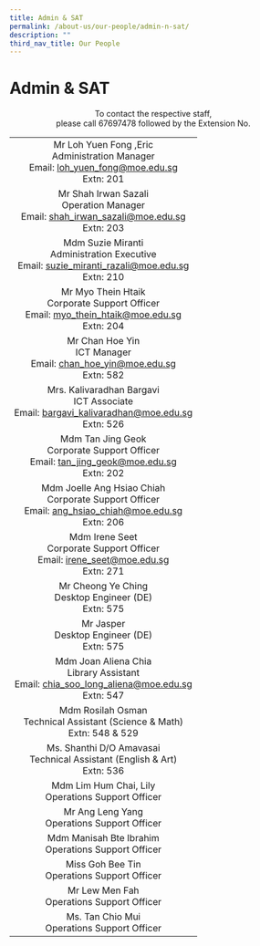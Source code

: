```yaml
---
title: Admin & SAT
permalink: /about-us/our-people/admin-n-sat/
description: ""
third_nav_title: Our People
---
```

# Admin &amp; SAT

<center>To contact the respective staff,<br>please call 67697478 followed by the Extension No.</center>

| |
|:---:|
| Mr Loh Yuen Fong ,Eric<br>Administration Manager<br>Email: [loh_yuen_fong@moe.edu.sg](mailto:loh_yuen_fong@moe.edu.sg)<br>Extn: 201 |
| Mr Shah Irwan Sazali<br>Operation Manager<br>Email: [shah_irwan_sazali@moe.edu.sg](mailto:shah_irwan_sazali@moe.edu.sg)<br>Extn: 203 |
| Mdm Suzie Miranti<br>Administration Executive<br>Email: [suzie_miranti_razali@moe.edu.sg](mailto:suzie_miranti_razali@moe.edu.sg)<br>Extn: 210 |
| Mr Myo Thein Htaik<br>Corporate Support Officer<br>Email: [myo_thein_htaik@moe.edu.sg](mailto:myo_thein_htaik@moe.edu.sg)<br>Extn: 204 |
| Mr Chan Hoe Yin<br>ICT Manager<br>Email: [chan_hoe_yin@moe.edu.sg](mailto:chan_hoe_yin@moe.edu.sg)<br>Extn: 582 |
| Mrs. Kalivaradhan Bargavi<br>ICT Associate<br>Email: [bargavi_kalivaradhan@moe.edu.sg](mailto:bargavi_kalivaradhan@moe.edu.sg)<br>Extn: 526 |
| Mdm Tan Jing Geok<br>Corporate Support Officer<br>Email: [tan_jing_geok@moe.edu.sg](mailto:tan_jing_geok@moe.edu.sg)<br>Extn: 202 |
|    Mdm Joelle Ang Hsiao Chiah<br>Corporate Support Officer<br>Email: [ang_hsiao_chiah@moe.edu.sg](mailto:ang_hsiao_chiah@moe.edu.sg)<br>Extn: 206   |
|Mdm Irene Seet<br>Corporate Support Officer<br>Email: [irene_seet@moe.edu.sg](mailto:irene_seet@moe.edu.sg)<br>Extn: 271
| Mr Cheong Ye Ching<br>Desktop Engineer (DE)<br>Extn: 575 |
| Mr Jasper<br>Desktop Engineer (DE)<br>Extn: 575 |
| Mdm Joan Aliena Chia<br>Library Assistant<br>Email: [chia_soo_long_aliena@moe.edu.sg](mailto:chia_soo_long_aliena@moe.edu.sg)<br>Extn: 547 |
| Mdm Rosilah Osman<br>Technical Assistant (Science &amp; Math)<br>Extn: 548 &amp; 529 |
| Ms. Shanthi D/O Amavasai<br>Technical Assistant (English &amp; Art)<br>Extn: 536 |
| Mdm Lim Hum Chai, Lily<br>Operations Support Officer |
| Mr Ang Leng Yang<br>Operations Support Officer |
| Mdm Manisah Bte Ibrahim<br>Operations Support Officer |
| Miss Goh Bee Tin<br>Operations Support Officer |
| Mr Lew Men Fah<br>Operations Support Officer |
| Ms. Tan Chio Mui<br>Operations Support Officer |